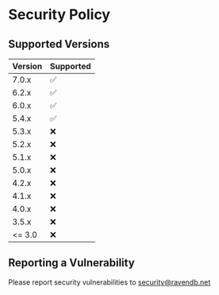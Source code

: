 # Security Policy

## Supported Versions

| Version | Supported          |
| ------- | ------------------ |
| 7.0.x   | :white_check_mark: |
| 6.2.x   | :white_check_mark: |
| 6.0.x   | :white_check_mark: |
| 5.4.x   | :white_check_mark: |
| 5.3.x   | :x:                |
| 5.2.x   | :x:                |
| 5.1.x   | :x:                |
| 5.0.x   | :x:                |
| 4.2.x   | :x:                |
| 4.1.x   | :x:                |
| 4.0.x   | :x:                |
| 3.5.x   | :x:                |
| <= 3.0  | :x:                |

## Reporting a Vulnerability

Please report security vulnerabilities to security@ravendb.net
